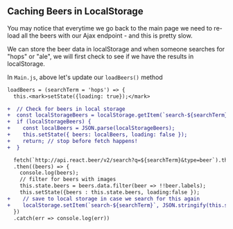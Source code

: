 ## Caching Beers in LocalStorage

You may notice that everytime we go back to the main page we need to re-load all the beers with our Ajax endpoint - and this is pretty slow. 

We can store the beer data in localStorage and when someone searches for "hops" or "ale", we will first check to see if we have the results in localStorage.

In `Main.js`, above let's update our `loadBeers()` method

```diff
loadBeers = (searchTerm = 'hops') => {
  this.<mark>setState({loading: true});</mark>

+  // Check for beers in local storage
+  const localStorageBeers = localStorage.getItem(`search-${searchTerm}`);
+  if (localStorageBeers) {
+    const localBeers = JSON.parse(localStorageBeers);
+    this.setState({ beers: localBeers, loading: false });
+    return; // stop before fetch happens!
+  }

  fetch(`http://api.react.beer/v2/search?q=${searchTerm}&type=beer`).then(data => data.json())
  .then((beers) => {
    console.log(beers);
    // filter for beers with images
    this.state.beers = beers.data.filter(beer => !!beer.labels);
    this.setState({beers : this.state.beers, loading:false });
+    // save to local storage in case we search for this again
+    localStorage.setItem(`search-${searchTerm}`, JSON.stringify(this.state.beers));
  })
  .catch(err => console.log(err))
```
